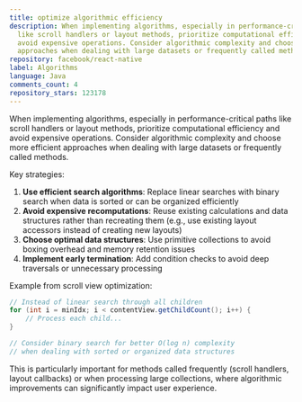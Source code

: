 ```yaml
---
title: optimize algorithmic efficiency
description: When implementing algorithms, especially in performance-critical paths
  like scroll handlers or layout methods, prioritize computational efficiency and
  avoid expensive operations. Consider algorithmic complexity and choose more efficient
  approaches when dealing with large datasets or frequently called methods.
repository: facebook/react-native
label: Algorithms
language: Java
comments_count: 4
repository_stars: 123178
---
```


When implementing algorithms, especially in performance-critical paths like scroll handlers or layout methods, prioritize computational efficiency and avoid expensive operations. Consider algorithmic complexity and choose more efficient approaches when dealing with large datasets or frequently called methods.

Key strategies:
1. **Use efficient search algorithms**: Replace linear searches with binary search when data is sorted or can be organized efficiently
2. **Avoid expensive recomputations**: Reuse existing calculations and data structures rather than recreating them (e.g., use existing layout accessors instead of creating new layouts)
3. **Choose optimal data structures**: Use primitive collections to avoid boxing overhead and memory retention issues
4. **Implement early termination**: Add condition checks to avoid deep traversals or unnecessary processing

Example from scroll view optimization:
```java
// Instead of linear search through all children
for (int i = minIdx; i < contentView.getChildCount(); i++) {
    // Process each child...
}

// Consider binary search for better O(log n) complexity
// when dealing with sorted or organized data structures
```

This is particularly important for methods called frequently (scroll handlers, layout callbacks) or when processing large collections, where algorithmic improvements can significantly impact user experience.